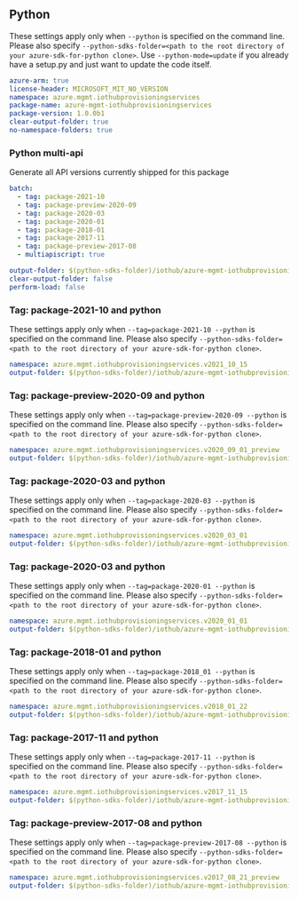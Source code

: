 ## Python

These settings apply only when `--python` is specified on the command line.
Please also specify `--python-sdks-folder=<path to the root directory of your azure-sdk-for-python clone>`.
Use `--python-mode=update` if you already have a setup.py and just want to update the code itself.

``` yaml $(python)
azure-arm: true
license-header: MICROSOFT_MIT_NO_VERSION
namespace: azure.mgmt.iothubprovisioningservices
package-name: azure-mgmt-iothubprovisioningservices
package-version: 1.0.0b1
clear-output-folder: true
no-namespace-folders: true
```

### Python multi-api

Generate all API versions currently shipped for this package

```yaml $(python) && $(multiapi)
batch:
  - tag: package-2021-10
  - tag: package-preview-2020-09
  - tag: package-2020-03
  - tag: package-2020-01
  - tag: package-2018-01
  - tag: package-2017-11
  - tag: package-preview-2017-08
  - multiapiscript: true
```

``` yaml $(multiapiscript)
output-folder: $(python-sdks-folder)/iothub/azure-mgmt-iothubprovisioningservices/azure/mgmt/iothubprovisioningservices/
clear-output-folder: false
perform-load: false
```

### Tag: package-2021-10 and python

These settings apply only when `--tag=package-2021-10 --python` is specified on the command line.
Please also specify `--python-sdks-folder=<path to the root directory of your azure-sdk-for-python clone>`.

``` yaml $(tag) == 'package-2021-10' && $(python)
namespace: azure.mgmt.iothubprovisioningservices.v2021_10_15
output-folder: $(python-sdks-folder)/iothub/azure-mgmt-iothubprovisioningservices/azure/mgmt/iothubprovisioningservices/v2021_10_15
```

### Tag: package-preview-2020-09 and python

These settings apply only when `--tag=package-preview-2020-09 --python` is specified on the command line.
Please also specify `--python-sdks-folder=<path to the root directory of your azure-sdk-for-python clone>`.

``` yaml $(tag) == 'package-preview-2020-09' && $(python)
namespace: azure.mgmt.iothubprovisioningservices.v2020_09_01_preview
output-folder: $(python-sdks-folder)/iothub/azure-mgmt-iothubprovisioningservices/azure/mgmt/iothubprovisioningservices/v2020_09_01_preview
```

### Tag: package-2020-03 and python

These settings apply only when `--tag=package-2020-03 --python` is specified on the command line.
Please also specify `--python-sdks-folder=<path to the root directory of your azure-sdk-for-python clone>`.

``` yaml $(tag) == 'package-2020-03' && $(python)
namespace: azure.mgmt.iothubprovisioningservices.v2020_03_01
output-folder: $(python-sdks-folder)/iothub/azure-mgmt-iothubprovisioningservices/azure/mgmt/iothubprovisioningservices/v2020_03_01
```

### Tag: package-2020-03 and python

These settings apply only when `--tag=package-2020-01 --python` is specified on the command line.
Please also specify `--python-sdks-folder=<path to the root directory of your azure-sdk-for-python clone>`.

``` yaml $(tag) == 'package-2020-01' && $(python)
namespace: azure.mgmt.iothubprovisioningservices.v2020_01_01
output-folder: $(python-sdks-folder)/iothub/azure-mgmt-iothubprovisioningservices/azure/mgmt/iothubprovisioningservices/v2020_01_01
```

### Tag: package-2018-01 and python

These settings apply only when `--tag=package-2018_01 --python` is specified on the command line.
Please also specify `--python-sdks-folder=<path to the root directory of your azure-sdk-for-python clone>`.

``` yaml $(tag) == 'package-2018_01' && $(python)
namespace: azure.mgmt.iothubprovisioningservices.v2018_01_22
output-folder: $(python-sdks-folder)/iothub/azure-mgmt-iothubprovisioningservices/azure/mgmt/iothubprovisioningservices/v2018_01_22
```

### Tag: package-2017-11 and python

These settings apply only when `--tag=package-2017-11 --python` is specified on the command line.
Please also specify `--python-sdks-folder=<path to the root directory of your azure-sdk-for-python clone>`.

``` yaml $(tag) == 'package-2017-11' && $(python)
namespace: azure.mgmt.iothubprovisioningservices.v2017_11_15
output-folder: $(python-sdks-folder)/iothub/azure-mgmt-iothubprovisioningservices/azure/mgmt/iothubprovisioningservices/v2017_11_15
```

### Tag: package-preview-2017-08 and python

These settings apply only when `--tag=package-preview-2017-08 --python` is specified on the command line.
Please also specify `--python-sdks-folder=<path to the root directory of your azure-sdk-for-python clone>`.

``` yaml $(tag) == 'package-preview-2017-08' && $(python)
namespace: azure.mgmt.iothubprovisioningservices.v2017_08_21_preview
output-folder: $(python-sdks-folder)/iothub/azure-mgmt-iothubprovisioningservices/azure/mgmt/iothubprovisioningservices/v2017_08_21_preview
```

